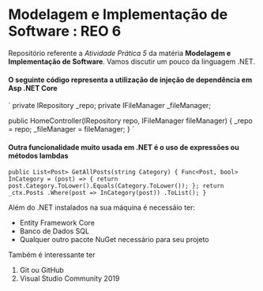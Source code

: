 # Modelagem e Implementação de Software : REO 6

Repositório referente a *Atividade Prática 5* da matéria **Modelagem e Implementação de Software**. Vamos discutir um pouco da linguagem .NET.


#### O seguinte código representa a utilização de injeção de dependência em Asp .NET Core
`
private IRepository _repo;
private IFileManager _fileManager;

public HomeController(IRepository repo, IFileManager fileManager)
{
    _repo = repo;
    _fileManager = fileManager;
}
`
#### Outra funcionalidade muito usada em .NET é o uso de expressões ou métodos lambdas
`
public List<Post> GetAllPosts(string Category)
{
    Func<Post, bool> InCategory = (post) => { return post.Category.ToLower().Equals(Category.ToLower()); };
    return _ctx.Posts
    .Where(post => InCategory(post))
    .ToList();
}
`

Além do .NET instalados na sua máquina é necessáio ter:
 * Entity Framework Core
 * Banco de Dados SQL
 * Qualquer outro pacote NuGet necessário para seu projeto

Também é interessante ter
1. Git ou GitHub
2. Visual Studio Community 2019
